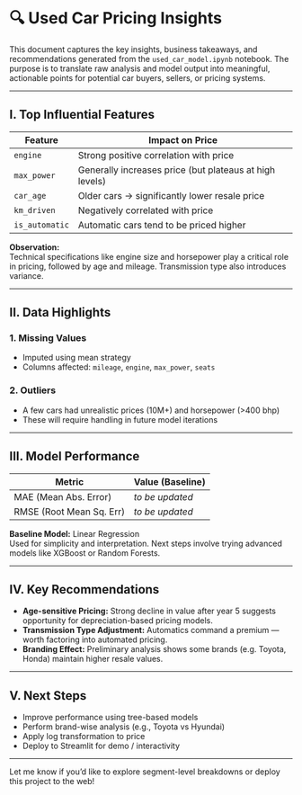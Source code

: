 # 🔍 Used Car Pricing Insights

This document captures the key insights, business takeaways, and recommendations generated from the `used_car_model.ipynb` notebook. The purpose is to translate raw analysis and model output into meaningful, actionable points for potential car buyers, sellers, or pricing systems.

---

## I. Top Influential Features

| Feature        | Impact on Price |
|----------------|------------------|
| `engine`       | Strong positive correlation with price |
| `max_power`    | Generally increases price (but plateaus at high levels) |
| `car_age`      | Older cars → significantly lower resale price |
| `km_driven`    | Negatively correlated with price |
| `is_automatic` | Automatic cars tend to be priced higher |

**Observation:**  
Technical specifications like engine size and horsepower play a critical role in pricing, followed by age and mileage. Transmission type also introduces variance.

---

## II. Data Highlights

### 1. Missing Values
- Imputed using mean strategy
- Columns affected: `mileage`, `engine`, `max_power`, `seats`

### 2. Outliers
- A few cars had unrealistic prices (10M+) and horsepower (>400 bhp)
- These will require handling in future model iterations

---

## III. Model Performance

| Metric            | Value (Baseline) |
|-------------------|------------------|
| MAE (Mean Abs. Error)  | *to be updated*     |
| RMSE (Root Mean Sq. Err)| *to be updated*     |

**Baseline Model:** Linear Regression  
Used for simplicity and interpretation. Next steps involve trying advanced models like XGBoost or Random Forests.

---

## IV. Key Recommendations

- **Age-sensitive Pricing:** Strong decline in value after year 5 suggests opportunity for depreciation-based pricing models.
- **Transmission Type Adjustment:** Automatics command a premium — worth factoring into automated pricing.
- **Branding Effect:** Preliminary analysis shows some brands (e.g. Toyota, Honda) maintain higher resale values.

---

## V. Next Steps

- Improve performance using tree-based models
- Perform brand-wise analysis (e.g., Toyota vs Hyundai)
- Apply log transformation to price
- Deploy to Streamlit for demo / interactivity

---

Let me know if you’d like to explore segment-level breakdowns or deploy this project to the web!
